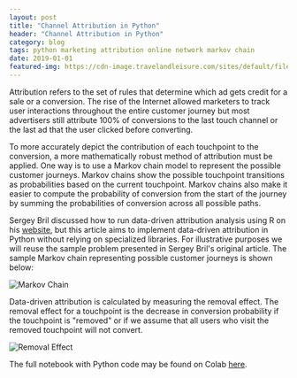 ```yaml
---
layout: post
title: "Channel Attribution in Python"
header: "Channel Attribution in Python"
category: blog
tags: python marketing attribution online network markov chain
date: 2019-01-01
featured-img: https://cdn-image.travelandleisure.com/sites/default/files/styles/1600x1000/public/1511365953/times-square-new-york-city-TSHOTELADS1117.jpg
---
```


Attribution refers to the set of rules that determine which ad gets credit for a sale or a conversion. The rise of the Internet allowed marketers to track user interactions throughout the entire customer journey but most advertisers still attribute 100% of conversions to the last touch channel or the last ad that the user clicked before converting.

<!--break-->

To more accurately depict the contribution of each touchpoint to the conversion, a more mathematically robust method of attribution must be applied. One way is to use a Markov chain model to represent the possible customer journeys. Markov chains show the possible touchpoint transitions as probabilities based on the current touchpoint. Markov chains also make it easier to compute the probability of conversion from the start of the journey by summing the probabilities of conversion across all possible paths.

Sergey Bril discussed how to run data-driven attribution analysis using R on his [website](https://analyzecore.com/2016/08/03/attribution-model-r-part-1/), but this article aims to implement data-driven attribution in Python without relying on specialized libraries. For illustrative purposes we will reuse the sample problem presented in Sergey Bril's original article. The sample Markov chain representing possible customer journeys is shown below:

![Markov Chain](https://i0.wp.com/analyzecore.com/wp-content/uploads/2016/07/Screenshot-2016-07-22-14.26.50.png)

Data-driven attribution is calculated by measuring the removal effect. The removal effect for a touchpoint is the decrease in conversion probability if the touchpoint is "removed" or if we assume that all users who visit the removed touchpoint will not convert.

![Removal Effect](https://i0.wp.com/analyzecore.com/wp-content/uploads/2016/07/Screenshot-2016-07-25-21.26.57.png)

The full notebook with Python code may be found on Colab [here](https://colab.research.google.com/drive/1m_SMStJUN0Q08eaNhIa0R2dkQS6HAewT).
